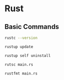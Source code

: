# Rust

## Basic Commands

```sh
rustc --version
```

```sh
rustup update
```

```sh
rustup self uninstall
```

```sh
rutsc main.rs
```

```sh
rustfmt main.rs
```